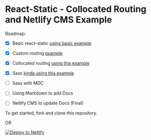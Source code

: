 # React-Static - Collocated Routing and Netlify CMS Example

Roadmap:

- [x] Basic react-static [using basic example][2]
- [x] Custom routing [example][3]
- [x] Collocated routing [using this example][4]
- [x] Sass [kinda using this example][5]
- [ ] Sass with MDC 
- [ ] Using Markdown to add Docs
- [ ] Netlify CMS to update Docs (Final)


To get started, fork and clone this repository.

OR

[![Deploy to Netlify](https://www.netlify.com/img/deploy/button.svg)][1]

[1]: https://app.netlify.com/start/deploy?repository=https://github.com/talves/react-static-netlify-cms&amp;stack=cms
[2]: https://github.com/nozzle/react-static/tree/master/examples/blank
[3]: https://github.com/nozzle/react-static/tree/master/examples/custom-routing
[4]: https://github.com/talves/react-static-dynamic-menus
[5]: https://github.com/nozzle/react-static/tree/master/examples/sass
